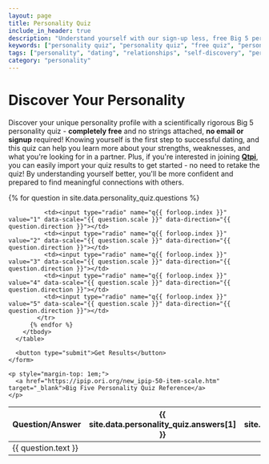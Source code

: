 ```yaml
---
layout: page
title: Personality Quiz
include_in_header: true
description: "Understand yourself with our sign-up less, free Big 5 personality test. Discover your personality and optionally import your results into Qtpi!"
keywords: ["personality quiz", "personality quiz", "free quiz", "personality type", "self-discovery"]
tags: ["personality", "dating", "relationships", "self-discovery", "personality quiz", "compatibility", "online dating", "self-awareness", "personal growth"]
category: "personality"
---
```


# Discover Your Personality
Discover your unique personality profile with a scientifically rigorous Big 5 personality quiz - **completely free** and no strings attached, **no email or signup** required! Knowing yourself is the first step to successful dating, and this quiz can help you learn more about your strengths, weaknesses, and what you're looking for in a partner. Plus, if you're interested in joining [**Qtpi**](https://qtpi.app), you can easily import your quiz results to get started - no need to retake the quiz! By understanding yourself better, you'll be more confident and prepared to find meaningful connections with others.

<script>
  window.personalityData = {
    piePersonalities: {{ site.data.personality_data.pie_personalities | jsonify }},
    traitExplanations: {{ site.data.personality_data.trait_explanations | jsonify }},
    scaleColors: {{ site.data.personality_data.scale_colors | jsonify }}
  };
</script>
<script src="{{ '/assets/js/personality_quiz.js' | relative_url }}"></script>

<div id="quiz-container">
  <div id="quiz">
    <form id="quiz-form">
      <table>
        <thead>
          <tr>
            <th>Question/Answer</th>
            <th>{{ site.data.personality_quiz.answers[1] }}</th>
            <th>{{ site.data.personality_quiz.answers[2] }}</th>
            <th>{{ site.data.personality_quiz.answers[3] }}</th>
            <th>{{ site.data.personality_quiz.answers[4] }}</th>
            <th>{{ site.data.personality_quiz.answers[5] }}</th>
          </tr>
        </thead>
        <tbody>
          {% for question in site.data.personality_quiz.questions %}
            <tr>
              <td>{{ question.text }}</td>

              <td><input type="radio" name="q{{ forloop.index }}" value="1" data-scale="{{ question.scale }}" data-direction="{{ question.direction }}"></td>
              <td><input type="radio" name="q{{ forloop.index }}" value="2" data-scale="{{ question.scale }}" data-direction="{{ question.direction }}"></td>
              <td><input type="radio" name="q{{ forloop.index }}" value="3" data-scale="{{ question.scale }}" data-direction="{{ question.direction }}"></td>
              <td><input type="radio" name="q{{ forloop.index }}" value="4" data-scale="{{ question.scale }}" data-direction="{{ question.direction }}"></td>
              <td><input type="radio" name="q{{ forloop.index }}" value="5" data-scale="{{ question.scale }}" data-direction="{{ question.direction }}"></td>
            </tr>
          {% endfor %}
        </tbody>
      </table>

      <button type="submit">Get Results</button>
    </form>

    <p style="margin-top: 1em;">
      <a href="https://ipip.ori.org/new_ipip-50-item-scale.htm" target="_blank">Big Five Personality Quiz Reference</a>
    </p>
  </div>
</div>